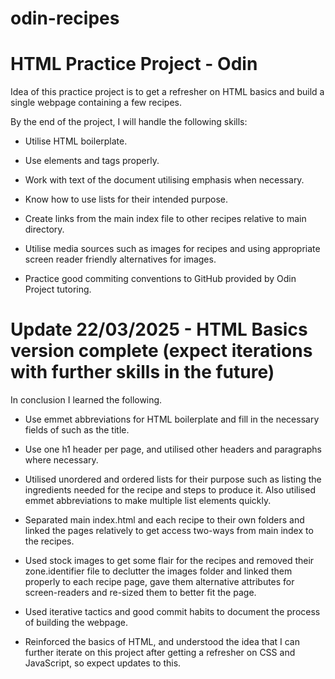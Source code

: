 # odin-recipes
# HTML Practice Project - Odin

Idea of this practice project is to get a refresher on HTML basics and build a single webpage
containing a few recipes.

By the end of the project, I will handle the following skills:

  - Utilise HTML boilerplate.

  - Use elements and tags properly.

  - Work with text of the document utilising emphasis when necessary.

  - Know how to use lists for their intended purpose.

  - Create links from the main index file to other recipes relative to main directory.

  - Utilise media sources such as images for recipes and using appropriate screen reader friendly alternatives for images.

  - Practice good commiting conventions to GitHub provided by Odin Project tutoring.

# Update 22/03/2025 - HTML Basics version complete (expect iterations with further skills in the future)

In conclusion I learned the following.

  - Use emmet abbreviations for HTML boilerplate and fill in the necessary fields of such as the title.

  - Use one h1 header per page, and utilised other headers and paragraphs where necessary.

  - Utilised unordered and ordered lists for their purpose such as listing the ingredients needed for the recipe and steps to produce it. 
  Also utilised emmet abbreviations to make multiple list elements quickly.

  - Separated main index.html and each recipe to their own folders and linked the pages relatively to get access two-ways from main index to the recipes.

  - Used stock images to get some flair for the recipes and removed their zone.identifier file to declutter the images folder and linked them properly to each recipe page, gave them alternative attributes for screen-readers and re-sized them to better fit the page.

  - Used iterative tactics and good commit habits to document the process of building the webpage.

  - Reinforced the basics of HTML, and understood the idea that I can further iterate on this project after getting a refresher on CSS and JavaScript, so expect updates to this.